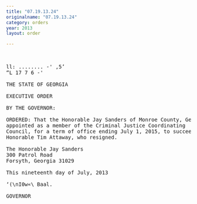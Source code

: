 ```yaml
---
title: "07.19.13.24"
originalname: "07.19.13.24"
category: orders
year: 2013
layout: order

---
```

<pre>
 

ll: ........ -' ,5’
“L 17 7 6 -'

THE STATE OF GEORGIA

EXECUTIVE ORDER

BY THE GOVERNOR:

ORDERED: That the Honorable Jay Sanders of Monroe County, Georgia, is
appointed as a member of the Criminal Justice Coordinating
Council, for a term of office ending July 1, 2015, to succeed the
Honorable Tim Attaway, who resigned.

The Honorable Jay Sanders
300 Patrol Road
Forsyth, Georgia 31029

This nineteenth day of July, 2013

‘(\nI0w«\ Baal.

GOVERNOR

</pre>
